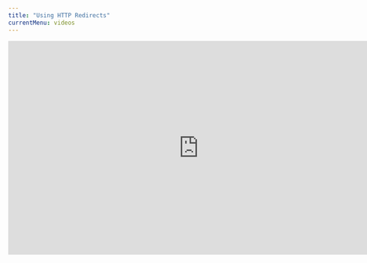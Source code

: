 ```yaml
---
title: "Using HTTP Redirects"
currentMenu: videos
---
```


<div class="youtube-wrapper"><iframe width="776" height="437" src="https://www.youtube-nocookie.com/embed/XPzRfb2Ky5s?rel=0" frameborder="0" allowfullscreen></iframe></div>
